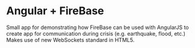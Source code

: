 Angular + FireBase
============

Small app for demonstrating how FireBase can be used with AngularJS to create app for communication during crisis (e.g. earthquake, flood, etc.)
Makes use of new WebSockets standard in HTML5.

